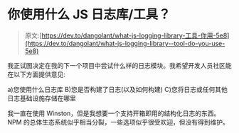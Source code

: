 # 你使用什么 JS 日志库/工具？

> 原文:[https://dev.to/dangolant/what-js-logging-library-工具-你用-5e8](https://dev.to/dangolant/what-js-logging-library--tool-do-you-use-5e8)

我正试图决定在我的下一个项目中尝试什么样的日志模块。我希望开发人员社区能在以下方面提供意见:

a)您使用什么日志库
B)您是否构建了日志(以及如何构建)
C)您将日志或任何其他日志基础设施存储在哪里

我一直在使用 Winston，但是我想要一个支持开箱即用的结构化日志的东西。NPM 的总体生态系统似乎相当分裂，一些选项似乎很受欢迎，但没有得到维护。
